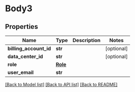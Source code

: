 # Body3

## Properties
Name | Type | Description | Notes
------------ | ------------- | ------------- | -------------
**billing_account_id** | **str** |  | [optional] 
**data_center_id** | **str** |  | [optional] 
**role** | [**Role**](Role.md) |  | 
**user_email** | **str** |  | 

[[Back to Model list]](../README.md#documentation-for-models) [[Back to API list]](../README.md#documentation-for-api-endpoints) [[Back to README]](../README.md)


